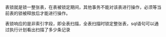 表锁就是锁一整张表，在表被锁定期间，其他事务不能对该表进行操作，必须等当前表的锁被释放后才能进行操作。

表锁响应的是非索引字段，即全表扫描，全表扫描时锁定整张表，sql语句可以通过执行计划看出扫描了多少条记录